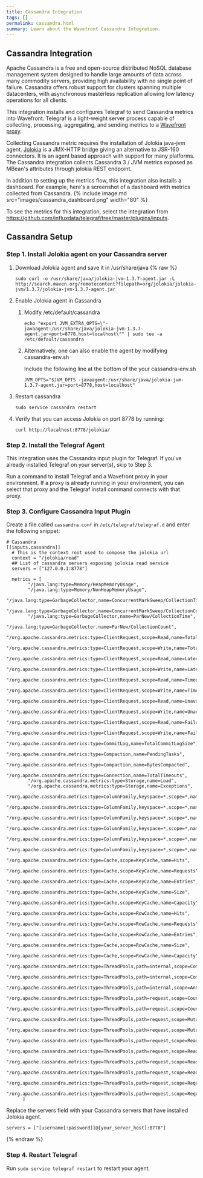 ```yaml
---
title: Cassandra Integration
tags: []
permalink: cassandra.html
summary: Learn about the Wavefront Cassandra Integration.
---
```

## Cassandra Integration

Apache Cassandra is a free and open-source distributed NoSQL database management system designed to handle large amounts of data across many commodity servers, providing high availability with no single point of failure. Cassandra offers robust support for clusters spanning multiple datacenters, with asynchronous masterless replication allowing low latency operations for all clients.

This integration installs and configures Telegraf to send Cassandra metrics into Wavefront. Telegraf is a light-weight server process capable of collecting, processing, aggregating, and sending metrics to a [Wavefront proxy](https://docs.wavefront.com/proxies.html).

Collecting Cassandra metric requires the installation of Jolokia java-jvm agent. [Jolokia](https://jolokia.org/index.html) is a JMX-HTTP bridge giving an alternative to JSR-160 connectors. It is an agent based approach with support for many platforms. 
The Cassandra integration collects Cassandra 3 / JVM metrics exposed as MBean's attributes through jolokia REST endpoint.

In addition to setting up the metrics flow, this integration also installs a dashboard. For example, here's a screenshot of a dashboard with metrics collected from Cassandra.
{% include image.md src="images/cassandra_dashboard.png" width="80" %}


To see the metrics for this integration, select the integration from <https://github.com/influxdata/telegraf/tree/master/plugins/inputs>.
## Cassandra Setup



### Step 1. Install Jolokia agent on your Cassandra server

1. Download Jolokia agent and save it in /usr/share/java
{% raw %}
   ```
   sudo curl -o /usr/share/java/jolokia-jvm-1.3.7-agent.jar -L http://search.maven.org/remotecontent?filepath=org/jolokia/jolokia-jvm/1.3.7/jolokia-jvm-1.3.7-agent.jar
   ```

1. Enable Jolokia agent in Cassandra

    1. Modify /etc/default/cassandra

       ```
       echo "export JVM_EXTRA_OPTS=\"-javaagent:/usr/share/java/jolokia-jvm-1.3.7-agent.jar=port=8778,host=localhost\"" | sudo tee -a /etc/default/cassandra
       ```
    
    1. Alternatively, one can also enable the agent by modifying cassandra-env.sh 
    
       Include the following line at the bottom of the your cassandra-env.sh
        
       ```
       JVM_OPTS="$JVM_OPTS -javaagent:/usr/share/java/jolokia-jvm-1.3.7-agent.jar=port=8778,host=localhost"
       ```
 
1. Restart cassandra

   ```
   sudo service cassandra restart
   ```

1. Verify that you can access Jolokia on port 8778 by running:
 
   ```
   curl http://localhost:8778/jolokia/
   ```

### Step 2. Install the Telegraf Agent

This integration uses the Cassandra input plugin for Telegraf. If you've already installed Telegraf on your server(s), skip to Step 3.

Run a command to install Telegraf and a Wavefront proxy in your environment. If a proxy is already running in your environment, you can select that proxy and the Telegraf install command connects with that proxy.

### Step 3. Configure Cassandra Input Plugin

Create a file called `cassandra.conf` in `/etc/telegraf/telegraf.d` and enter the following snippet:

```
# Cassandra
[[inputs.cassandra]]
  # This is the context root used to compose the jolokia url
  context = "/jolokia/read"
  ## List of cassandra servers exposing jolokia read service
  servers = ["127.0.0.1:8778"]
  
  metrics = [   
        "/java.lang:type=Memory/HeapMemoryUsage",
        "/java.lang:type=Memory/NonHeapMemoryUsage",
        "/java.lang:type=GarbageCollector,name=ConcurrentMarkSweep/CollectionTime",
        "/java.lang:type=GarbageCollector,name=ConcurrentMarkSweep/CollectionCount",
        "/java.lang:type=GarbageCollector,name=ParNew/CollectionTime",
        "/java.lang:type=GarbageCollector,name=ParNew/CollectionCount",
        "/org.apache.cassandra.metrics:type=ClientRequest,scope=Read,name=TotalLatency",
        "/org.apache.cassandra.metrics:type=ClientRequest,scope=Write,name=TotalLatency",
        "/org.apache.cassandra.metrics:type=ClientRequest,scope=Read,name=Latency",
        "/org.apache.cassandra.metrics:type=ClientRequest,scope=Write,name=Latency",
        "/org.apache.cassandra.metrics:type=ClientRequest,scope=Read,name=Timeouts",
        "/org.apache.cassandra.metrics:type=ClientRequest,scope=Write,name=Timeouts",
        "/org.apache.cassandra.metrics:type=ClientRequest,scope=Read,name=Unavailables",
        "/org.apache.cassandra.metrics:type=ClientRequest,scope=Write,name=Unavailables",
        "/org.apache.cassandra.metrics:type=ClientRequest,scope=Read,name=Failures",
        "/org.apache.cassandra.metrics:type=ClientRequest,scope=Write,name=Failures",
        "/org.apache.cassandra.metrics:type=CommitLog,name=TotalCommitLogSize",
        "/org.apache.cassandra.metrics:type=Compaction,name=PendingTasks",
        "/org.apache.cassandra.metrics:type=Compaction,name=BytesCompacted",
        "/org.apache.cassandra.metrics:type=Connection,name=TotalTimeouts",
        "/org.apache.cassandra.metrics:type=Storage,name=Load",
        "/org.apache.cassandra.metrics:type=Storage,name=Exceptions",
        "/org.apache.cassandra.metrics:type=ColumnFamily,keyspace=*,scope=*,name=ReadLatency",
        "/org.apache.cassandra.metrics:type=ColumnFamily,keyspace=*,scope=*,name=ReadTotalLatency",
        "/org.apache.cassandra.metrics:type=ColumnFamily,keyspace=*,scope=*,name=WriteLatency",
        "/org.apache.cassandra.metrics:type=ColumnFamily,keyspace=*,scope=*,name=WriteTotalLatency",
        "/org.apache.cassandra.metrics:type=ColumnFamily,keyspace=*,scope=*,name=LiveDiskSpaceUsed",
        "/org.apache.cassandra.metrics:type=ColumnFamily,keyspace=*,scope=*,name=MaxRowSize",
        "/org.apache.cassandra.metrics:type=Cache,scope=KeyCache,name=Hits",
        "/org.apache.cassandra.metrics:type=Cache,scope=KeyCache,name=Requests",
        "/org.apache.cassandra.metrics:type=Cache,scope=KeyCache,name=Entries",
        "/org.apache.cassandra.metrics:type=Cache,scope=KeyCache,name=Size",
        "/org.apache.cassandra.metrics:type=Cache,scope=KeyCache,name=Capacity",
        "/org.apache.cassandra.metrics:type=Cache,scope=RowCache,name=Hits",
        "/org.apache.cassandra.metrics:type=Cache,scope=RowCache,name=Requests",
        "/org.apache.cassandra.metrics:type=Cache,scope=RowCache,name=Entries",
        "/org.apache.cassandra.metrics:type=Cache,scope=RowCache,name=Size",
        "/org.apache.cassandra.metrics:type=Cache,scope=RowCache,name=Capacity",
        "/org.apache.cassandra.metrics:type=ThreadPools,path=internal,scope=CompactionExecutor,name=ActiveTasks",
        "/org.apache.cassandra.metrics:type=ThreadPools,path=internal,scope=CompactionExecutor,name=ActiveTasks",
        "/org.apache.cassandra.metrics:type=ThreadPools,path=internal,scope=AntiEntropyStage,name=ActiveTasks",
        "/org.apache.cassandra.metrics:type=ThreadPools,path=request,scope=CounterMutationStage,name=PendingTasks",
        "/org.apache.cassandra.metrics:type=ThreadPools,path=request,scope=CounterMutationStage,name=CurrentlyBlockedTasks",
        "/org.apache.cassandra.metrics:type=ThreadPools,path=request,scope=MutationStage,name=PendingTasks",
        "/org.apache.cassandra.metrics:type=ThreadPools,path=request,scope=MutationStage,name=CurrentlyBlockedTasks",
        "/org.apache.cassandra.metrics:type=ThreadPools,path=request,scope=ReadRepairStage,name=PendingTasks",
        "/org.apache.cassandra.metrics:type=ThreadPools,path=request,scope=ReadRepairStage,name=CurrentlyBlockedTasks",
        "/org.apache.cassandra.metrics:type=ThreadPools,path=request,scope=ReadStage,name=PendingTasks",
        "/org.apache.cassandra.metrics:type=ThreadPools,path=request,scope=ReadStage,name=CurrentlyBlockedTasks",
        "/org.apache.cassandra.metrics:type=ThreadPools,path=request,scope=RequestResponseStage,name=PendingTasks",
        "/org.apache.cassandra.metrics:type=ThreadPools,path=request,scope=RequestResponseStage,name=CurrentlyBlockedTasks"
      ]
```

Replace the servers field with your Cassandra servers that have installed Jolokia agent.

```
servers = ["[username[:password]]@[your_server_host]:8778"]
```
{% endraw %}

### Step 4. Restart Telegraf

Run `sudo service telegraf restart` to restart your agent.
